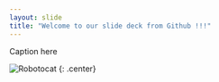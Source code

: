 ```yaml
---
layout: slide
title: "Welcome to our slide deck from Github !!!"
---
```


Caption here

![Robotocat](https://octodex.github.com/images/Robotocat.png)
{: .center}
